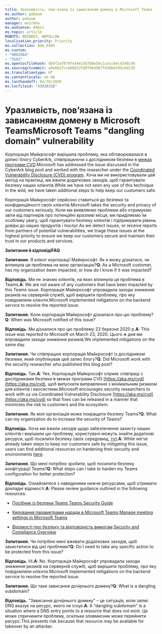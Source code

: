 ```yaml
---
title: Уразливість, пов’язана із зависанням домену в Microsoft Teams
ms.author: pebaum
author: pebaum
manager: mnirkhe
ms.audience: Admin
ms.topic: article
ROBOTS: NOINDEX, NOFOLLOW
localization_priority: Priority
ms.collection: Adm_O365
ms.custom:
- "9002884"
- "5503"
ms.openlocfilehash: db9f2a7879f434e1d57b8e56c1ce1c64c4348cd0
ms.sourcegitcommit: a9e6b2fcce8bd12fd079ed967f426b67d5c6d239
ms.translationtype: HT
ms.contentlocale: uk-UA
ms.lasthandoff: 04/28/2020
ms.locfileid: "43928338"
---
```

# <a name="microsoft-teams-dangling-domain-vulnerability"></a><span data-ttu-id="635ed-102">Уразливість, пов’язана із зависанням домену в Microsoft Teams</span><span class="sxs-lookup"><span data-stu-id="635ed-102">Microsoft Teams "dangling domain" vulnerability</span></span>

<span data-ttu-id="635ed-103">Корпорація Майкрософт вирішила проблему, яка обговорювалася в дописі блогу CyberArk, співпрацюючи з дослідником безпеки в [межах програми CVD](https://aka.ms/cvd).</span><span class="sxs-lookup"><span data-stu-id="635ed-103">Microsoft has addressed the issue discussed in the CyberArk blog post and worked with the researcher under the [Coordinated Vulnerability Disclosure (CVD) program](https://aka.ms/cvd).</span></span> <span data-ttu-id="635ed-104">Хоча ми не використовували цей метод на практиці, ми вжили додаткових заходів, щоб гарантувати безпеку наших клієнтів.</span><span class="sxs-lookup"><span data-stu-id="635ed-104">While we have not seen any use of this technique in the wild, we have taken additional steps to help keep our customers safe.</span></span>

<span data-ttu-id="635ed-105">Корпорація Майкрософт серйозно ставиться до безпеки та конфіденційності своїх клієнтів.</span><span class="sxs-lookup"><span data-stu-id="635ed-105">Microsoft takes the security and privacy of our customers seriously.</span></span> <span data-ttu-id="635ed-106">Коли ми виявляємо проблеми або отримуємо звіти від партнерів про потенційні вразливі місця, ми приділяємо їм особливу увагу, щоб гарантувати безпеку клієнтів і підтримувати рівень довіри до наших продуктів і послуг.</span><span class="sxs-lookup"><span data-stu-id="635ed-106">As we detect issues, or receive reports from partners of potential vulnerabilities, we triage these issues at the highest priority to ensure we keep our customers secure and maintain their trust in our products and services.</span></span>

<span data-ttu-id="635ed-107">**Запитання й відповіді**</span><span class="sxs-lookup"><span data-stu-id="635ed-107">**FAQ**</span></span>

<span data-ttu-id="635ed-108">**Запитання.** Я клієнт корпорації Майкрософт. Як я можу дізнатися, чи вплинула ця проблема на мою організацію?</span><span class="sxs-lookup"><span data-stu-id="635ed-108">**Q**: As a Microsoft customer, has my organization been impacted, or how do I know if it was impacted?</span></span>

<span data-ttu-id="635ed-109">**Відповідь.** Ми не знаємо клієнтів, на яких вплинула ця проблема в Teams.</span><span class="sxs-lookup"><span data-stu-id="635ed-109">**A**: We are not aware of any customers that have been impacted by this Teams issue.</span></span> <span data-ttu-id="635ed-110">Корпорація Майкрософт упровадила заходи зниження ризиків на серверній службі, щоб вирішити проблему, про яку повідомляли клієнти.</span><span class="sxs-lookup"><span data-stu-id="635ed-110">Microsoft implemented mitigations on the backend service to resolve the reported issue.</span></span>

<span data-ttu-id="635ed-111">**Запитання.** Коли корпорація Майкрософт дізналася про цю проблему?</span><span class="sxs-lookup"><span data-stu-id="635ed-111">**Q**: When was Microsoft notified of this issue?</span></span>

<span data-ttu-id="635ed-112">**Відповідь.** Ми дізналися про цю проблему 23 березня 2020 р.</span><span class="sxs-lookup"><span data-stu-id="635ed-112">**A**: This issue was reported to Microsoft on March 23, 2020.</span></span> <span data-ttu-id="635ed-113">Цього ж дня ми впровадили заходи зниження ризиків.</span><span class="sxs-lookup"><span data-stu-id="635ed-113">We implemented mitigations on the same day.</span></span>

<span data-ttu-id="635ed-114">**Запитання.** Чи співпрацює корпорація Майкрософт із дослідником безпеки, який опублікував цей запис блогу?</span><span class="sxs-lookup"><span data-stu-id="635ed-114">**Q**: Did Microsoft work with the security researcher who published this blog post?</span></span>

<span data-ttu-id="635ed-115">**Відповідь.** Так.</span><span class="sxs-lookup"><span data-stu-id="635ed-115">**A**: Yes.</span></span> <span data-ttu-id="635ed-116">Корпорація Майкрософт сприяє співпраці з дослідниками безпеки в межах програми CVD [https://aka.ms/cvd](https://aka.ms/cvd), щоб випускати виправлення з мінімальним ризиком для клієнтів і екосистеми.</span><span class="sxs-lookup"><span data-stu-id="635ed-116">Microsoft encourages security researchers to work with us via Coordinated Vulnerability Disclosure [https://aka.ms/cvd](https://aka.ms/cvd) so that fixes can be released in a manner that minimizes the risk to customers and the ecosystem.</span></span>  

<span data-ttu-id="635ed-117">**Запитання.** Як моя організація може покращити безпеку Teams?</span><span class="sxs-lookup"><span data-stu-id="635ed-117">**Q**: What can my organization do to increase the security of Teams?</span></span>  

<span data-ttu-id="635ed-118">**Відповідь.** Хоча ми вжили заходів щодо забезпечення захисту наших клієнтів і вирішили цю проблему, користувачі можуть знайти додаткові ресурси, щоб посилити безпеку своїх середовищ, [тут](https://www.microsoft.com/microsoft-365/blog/2020/04/06/it-professionals-privacy-security-microsoft-teams/).</span><span class="sxs-lookup"><span data-stu-id="635ed-118">**A**: While we’ve already taken steps to keep our customers safe by mitigating this issue, users can find additional resources on hardening their security and environments [here](https://www.microsoft.com/microsoft-365/blog/2020/04/06/it-professionals-privacy-security-microsoft-teams/).</span></span>  

<span data-ttu-id="635ed-119">**Запитання.** Що мені потрібно зробити, щоб посилити безпеку конфігурації Teams?</span><span class="sxs-lookup"><span data-stu-id="635ed-119">**Q**: What steps can I take to harden my Teams configuration for better protection?</span></span>

<span data-ttu-id="635ed-120">**Відповідь.** Ознайомтеся з наведеними нижче ресурсами, щоб отримати докладні відомості.</span><span class="sxs-lookup"><span data-stu-id="635ed-120">**A**: Please review guidance outlined in the following resources:</span></span> 

- <span data-ttu-id="635ed-121">[Посібник із безпеки Teams](https://docs.microsoft.com/microsoftteams/teams-security-guide).</span><span class="sxs-lookup"><span data-stu-id="635ed-121">[Teams Security Guide](https://docs.microsoft.com/microsoftteams/teams-security-guide)</span></span>

- <span data-ttu-id="635ed-122">[Керування параметрами наради в Microsoft Teams](https://docs.microsoft.com/microsoftteams/meeting-settings-in-teams).</span><span class="sxs-lookup"><span data-stu-id="635ed-122">[Manage meeting settings in Microsoft Teams](https://docs.microsoft.com/microsoftteams/meeting-settings-in-teams)</span></span>

- <span data-ttu-id="635ed-123">[Відомості про безпеку та відповідність вимогам](https://docs.microsoft.com/microsoftteams/security-compliance-overview).</span><span class="sxs-lookup"><span data-stu-id="635ed-123">[Security and Compliance Overview](https://docs.microsoft.com/microsoftteams/security-compliance-overview)</span></span>

<span data-ttu-id="635ed-124">**Запитання.** Чи потрібно мені вживати додаткових заходів, щоб захиститися від цієї проблеми?</span><span class="sxs-lookup"><span data-stu-id="635ed-124">**Q**: Do I need to take any specific action to be protected from this issue?</span></span>

<span data-ttu-id="635ed-125">**Відповідь.** Ні.</span><span class="sxs-lookup"><span data-stu-id="635ed-125">**A**: No.</span></span> <span data-ttu-id="635ed-126">Корпорація Майкрософт упровадила заходи зниження ризиків на серверній службі, щоб вирішити проблему, про яку повідомляли клієнти.</span><span class="sxs-lookup"><span data-stu-id="635ed-126">Microsoft implemented mitigations on the backend service to resolve the reported issue.</span></span>

<span data-ttu-id="635ed-127">**Запитання.** Що таке зависання дочірнього домену?</span><span class="sxs-lookup"><span data-stu-id="635ed-127">**Q**: What is a dangling subdomain?</span></span>

<span data-ttu-id="635ed-128">**Відповідь.** "Зависання дочірнього домену" – це ситуація, коли запис DNS вказує на ресурс, якого не існує.</span><span class="sxs-lookup"><span data-stu-id="635ed-128">**A**:  A “dangling subdomain” is a situation where a DNS entry points to a resource that does not exist.</span></span>  <span data-ttu-id="635ed-129">Це може спричинити проблему, оскільки зловмисник може перейняти ресурс.</span><span class="sxs-lookup"><span data-stu-id="635ed-129">This presents risk because that resource may be available for takeover by an attacker.</span></span>
